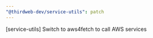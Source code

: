 ```yaml
---
"@thirdweb-dev/service-utils": patch
---
```


[service-utils] Switch to aws4fetch to call AWS services
